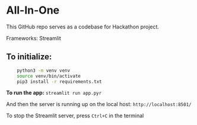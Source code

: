 # All-In-One

This GitHub repo serves as a codebase for Hackathon project.

Frameworks: Streamlit

## To initialize:

```bash
    python3 -m venv venv
    source venv/bin/activate
    pip3 install -r requirements.txt
```

**To run the app:** `streamlit run app.pyr`

And then the server is running up on the local host: `http://localhost:8501/`

To stop the Streamlit server, press ```Ctrl+C``` in the terminal


